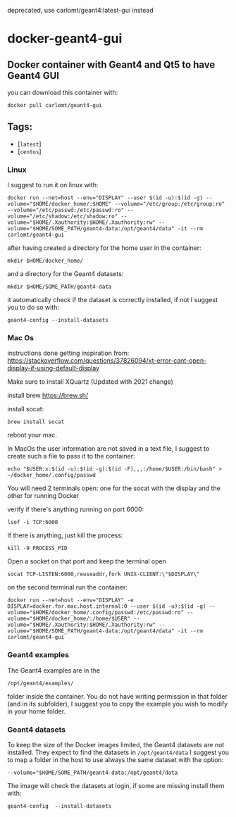 deprecated, use carlomt/geant4:latest-gui instead

# docker-geant4-gui

## Docker container with Geant4 and Qt5 to have Geant4 GUI

you can download this container with:

`docker pull carlomt/geant4-gui`

## Tags:

* [`latest`]
* [`centos`]

### Linux
I suggest to run it on linux with:

`docker run --net=host --env="DISPLAY" --user $(id -u):$(id -g) --volume="$HOME/docker_home/:$HOME" --volume="/etc/group:/etc/group:ro" --volume="/etc/passwd:/etc/passwd:ro" --volume="/etc/shadow:/etc/shadow:ro" --volume="$HOME/.Xauthority:$HOME/.Xauthority:rw" --volume="$HOME/SOME_PATH/geant4-data:/opt/geant4/data" -it --rm carlomt/geant4-gui`

after having created a directory for the home user in the container:

`mkdir $HOME/docker_home/`

and a directory for the Geant4 datasets:

`mkdir $HOME/SOME_PATH/geant4-data`

it automatically check if the dataset is correctly installed, if not I suggest you to do so with:

`geant4-config --install-datasets`


### Mac Os

instructions done getting inspiration from: https://stackoverflow.com/questions/37826094/xt-error-cant-open-display-if-using-default-display

Make sure to install XQuartz (Updated with 2021 change)

install brew https://brew.sh/

install socat:

`brew install socat`

reboot your mac.

In MacOs the user information are not saved in a text file, I suggest to create such a file to pass it to the container:

`echo "$USER:x:$(id -u):$(id -g):$(id -F),,,:/home/$USER:/bin/bash" > ~/docker_home/.config/passwd`

You will need 2 terminals open: one for the socat with the display and the other for running Docker

 verify if there's anything running on port 6000:

`lsof -i TCP:6000`

If there is anything, just kill the process:

`kill -9 PROCESS_PID`

Open a socket on that port and keep the terminal open

`socat TCP-LISTEN:6000,reuseaddr,fork UNIX-CLIENT:\"$DISPLAY\"`

on the second terminal run the container:

`docker run --net=host --env="DISPLAY" -e DISPLAY=docker.for.mac.host.internal:0 --user $(id -u):$(id -g) --volume="$HOME/docker_home/.config/passwd:/etc/passwd:ro" --volume="$HOME/docker_home/:/home/$USER" --volume="$HOME/.Xauthority:$HOME/.Xauthority:rw" --volume="$HOME/SOME_PATH/geant4-data:/opt/geant4/data" -it --rm carlomt/geant4-gui`

### Geant4 examples

The Geant4 examples are in the

`/opt/geant4/examples/`

folder inside the container. You do not have writing permission in that folder (and in its subfolder), I suggest you to copy the example you wish to modify in your home folder.


### Geant4 datasets

To keep the size of the Docker images limited, the Geant4 datasets are not installed. They expect to find the datasets in
`/opt/geant4/data`
I suggest you to map a folder in the host to use always the same dataset with the option:

`--volume="$HOME/SOME_PATH/geant4-data:/opt/geant4/data`

The image will check the datasets at login, if some are missing install them with:

`geant4-config  --install-datasets`

